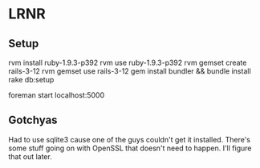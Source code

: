 # LRNR

## Setup

  rvm install ruby-1.9.3-p392
  rvm use ruby-1.9.3-p392
  rvm gemset create rails-3-12
  rvm gemset use rails-3-12
  gem install bundler && bundle install
  rake db:setup

  foreman start
  localhost:5000

## Gotchyas

Had to use sqlite3 cause one of the guys couldn't get it installed.
There's some stuff going on with OpenSSL that doesn't need to happen. I'll figure that out later.